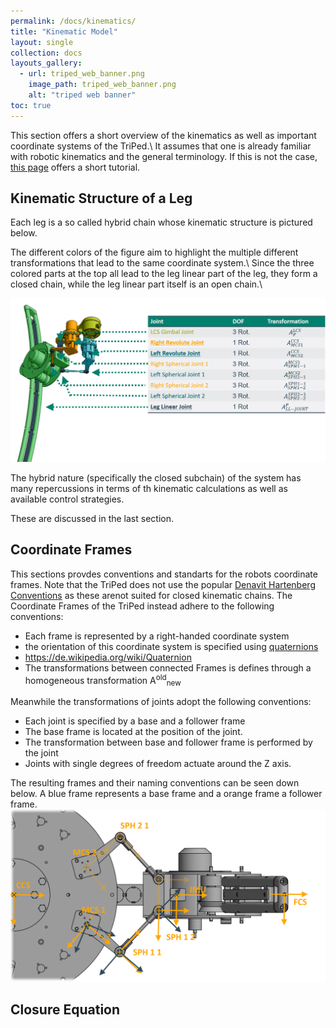 ```yaml
---
permalink: /docs/kinematics/
title: "Kinematic Model"
layout: single
collection: docs
layouts_gallery:
  - url: triped_web_banner.png
    image_path: triped_web_banner.png
    alt: "triped web banner"
toc: true
---
```


This section offers a short overview of the kinematics as well as important coordinate systems of the TriPed.\\
It assumes that one is already familiar with robotic kinematics and the general terminology. If this is not the case, [this page](http://motion.cs.illinois.edu/RoboticSystems/Kinematics.html) offers a short tutorial.

## Kinematic Structure of a Leg
Each leg is a so called hybrid chain whose kinematic structure is pictured below.

The different colors of the figure aim to highlight the multiple different transformations that lead to the same coordinate system.\\
Since the three colored parts at the top all lead to the leg linear part of the leg, they form a closed chain, while the leg linear part itself is an open chain.\\

![triped_joints](https://raw.githubusercontent.com/TriPed-Robot/TriPed-Robot.github.io/master/images/triped_leg_joints.png)

The hybrid nature (specifically the closed subchain) of the system has many repercussions in terms of th kinematic calculations as well as available control strategies.

These are discussed in the last section.

## Coordinate Frames

This sections provdes conventions and standarts for the robots coordinate frames.
Note that the TriPed does not use the popular [Denavit Hartenberg Conventions](https://de.wikipedia.org/wiki/Denavit-Hartenberg-Transformation) as these arenot suited for closed kinematic chains.
The Coordinate Frames of the TriPed instead adhere to the following conventions:

- Each frame is represented by a right-handed coordinate system
- the orientation of this coordinate system is specified using [quaternions](https://de.wikipedia.org/wiki/Quaternion)
- https://de.wikipedia.org/wiki/Quaternion
- The transformations between connected Frames is defines through a homogeneous transformation A<sup>old</sup><sub>new</sub>

Meanwhile the transformations of joints adopt the following conventions:

- Each joint is specified by a base and a follower frame
- The base frame is located at the position of the joint.
- The transformation between base and follower frame is performed by the joint
- Joints with single degrees of freedom actuate around the Z axis.

The resulting frames and their naming conventions can be seen down below.
A blue frame represents a base frame and a orange frame a follower frame.
![triped_joints](https://raw.githubusercontent.com/TriPed-Robot/TriPed-Robot.github.io/master/images/coord_systems_bottom.png)


## Closure Equation




